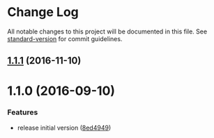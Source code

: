 # Change Log

All notable changes to this project will be documented in this file. See [standard-version](https://github.com/conventional-changelog/standard-version) for commit guidelines.

<a name="1.1.1"></a>
## [1.1.1](https://github.com/gajus/override-require/compare/v1.1.0...v1.1.1) (2016-11-10)



<a name="1.1.0"></a>
# 1.1.0 (2016-09-10)


### Features

* release initial version ([8ed4949](https://github.com/gajus/override-require/commit/8ed4949))
